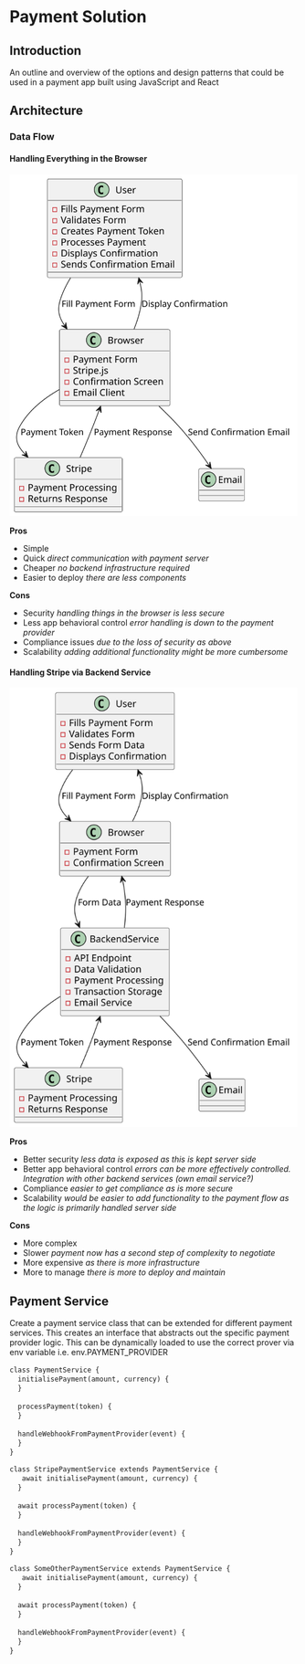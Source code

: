 # Payment Solution

## Introduction
An outline and overview of the options and design patterns that could be used in a payment app built using JavaScript and React

## Architecture

### Data Flow

#### Handling Everything in the Browser

![browser data flow](browser-data-flow.svg)

**Pros**
- Simple
- Quick *direct communication with payment server*
- Cheaper *no backend infrastructure required*
- Easier to deploy *there are less components*

**Cons**
- Security *handling things in the browser is less secure*
- Less app behavioral control *error handling is down to the payment provider*
- Compliance issues *due to the loss of security as above*
- Scalability *adding additional functionality might be more cumbersome*

#### Handling Stripe via Backend Service

![backend data flow](backend-data-flow.svg)

**Pros**
- Better security *less data is exposed as this is kept server side*
- Better app behavioral control *errors can be more effectively controlled. Integration with other backend services (own email service?)*
- Compliance *easier to get compliance as is more secure*
- Scalability *would be easier to add functionality to the payment flow as the logic is primarily handled server side*

**Cons**
- More complex
- Slower *payment now has a second step of complexity to negotiate*
- More expensive *as there is more infrastructure*
- More to manage *there is more to deploy and maintain*

## Payment Service

Create a payment service class that can be extended for different payment services. This creates an interface that abstracts out the specific payment provider logic. This can be dynamically loaded to use the correct prover via env variable i.e. env.PAYMENT_PROVIDER

```
class PaymentService {
  initialisePayment(amount, currency) {
  }

  processPayment(token) {
  }

  handleWebhookFromPaymentProvider(event) {
  }
}
```

```
class StripePaymentService extends PaymentService {
   await initialisePayment(amount, currency) {
  }

  await processPayment(token) {
  }

  handleWebhookFromPaymentProvider(event) {
  }
}
```

```
class SomeOtherPaymentService extends PaymentService {
   await initialisePayment(amount, currency) {
  }

  await processPayment(token) {
  }

  handleWebhookFromPaymentProvider(event) {
  }
}
```

